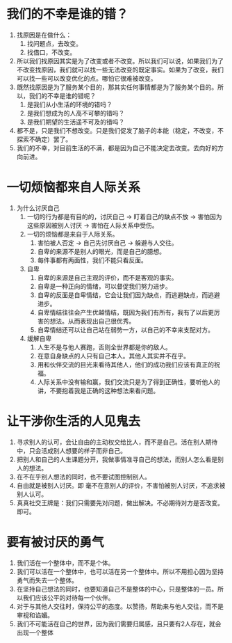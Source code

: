 # 我们的不幸是谁的错？

1. 找原因是在做什么：
   1. 找问题点，去改变。
   2. 找借口，不改变。
2. 所以我们找原因其实是为了改变或者不改变。所以我们可以说，如果我们为了不改变找原因，我们就可以找一些无法改变的既定事实。如果为了改变，我们可以找一些可以改变优化的点。哪怕它很难被改变。
3. 既然找原因是为了服务某个目的，那其实任何事情都是为了服务某个目的。所以，我们的不幸是谁的错呢？
   1. 是我们从小生活的环境的错吗？
   2. 是我们想成为的人高不可攀的错吗？
   3. 是我们期望的生活遥不可及的错吗？
4. 都不是，只是我们不想改变。只是我们促发了脑子的本能（稳定，不改变，不探索不确定）罢了。
5. 我们的不幸，对目前生活的不满，都是因为自己不能决定去改变。去向好的方向前进。

# 一切烦恼都来自人际关系

1. 为什么讨厌自己
   1. 一切的行为都是有目的的，讨厌自己 -> 盯着自己的缺点不放 -> 害怕因为这些原因被别人讨厌 -> 害怕在人际关系中受伤。
   2. 一切的烦恼都是来自于人际关系。
      1. 害怕被人否定 -> 自己先讨厌自己 -> 躲避与人交往。
      2. 自卑的来源不是别人的眼光，而是自己的臆想。
      3. 每件事都有两面性，我们不能只看反面。
   3. 自卑
      1. 自卑的来源是自己主观的评价，而不是客观的事实。
      2. 自卑是一种正向的情绪，可以督促我们努力进步。
      3. 自卑的反面是自卑情结，它会让我们因为缺点，而逃避缺点，而逃避进步。
      4. 自卑情结往往会产生优越情结，既因为我们有所有，我有了以后更厉害的想法。从而表现出自己很优秀。
      5. 自卑情结还可以让自己站在弱势一方，以自己的不幸来支配对方。
   4. 缓解自卑
      1. 人生不是与他人赛跑，否则全世界都是你的敌人。
      2. 在意自身缺点的人只有自己本人。其他人其实并不在乎。
      3. 用和伙伴交流的目光来看待其他人，他们的成功我们应该有真正的祝福。
      4. 人际关系中没有输和赢，我们交流只是为了得到正确性，要听他人的讲，不要抱着我是正确的这种想法来看问题。

# 让干涉你生活的人见鬼去
1. 寻求别人的认可，会让自由的主动权交给比人，而不是自己。活在别人期待中，只会活成别人想要的样子而非自己。
2. 把别人和自己的人生课题分开，我做事情准寻自己的想法，而别人怎么看是别人的想法。
3. 在不在乎别人想法的同时，也不要试图控制别人。
4. 自由就是被别人讨厌。即 毫不在意别人的评价，不害怕被别人讨厌，不追求被别人认可。
5. 真真社交王牌是：我们只需要先对问题，做出解决。不必期待对方是否改变。即可。
# 要有被讨厌的勇气
1. 我们活在一个整体中，而不是个体。
2. 我们可以活在一个整体中，也可以活在另一个整体中。所以不用担心因为坚持勇气而失去一个整体。
3. 在坚持自己想法的同时，也要知道自己不是整体的中心，只是整体的一员。所以我们应该公平的对待每一个伙伴。
4. 对于与其他人交往时，保持公平的态度。以赞扬，帮助来与他人交往，而不是审视和谄媚。
5. 我们不可能活在自己的世界，因为我们需要归属感，且只要有2人存在，就会出现一个整体